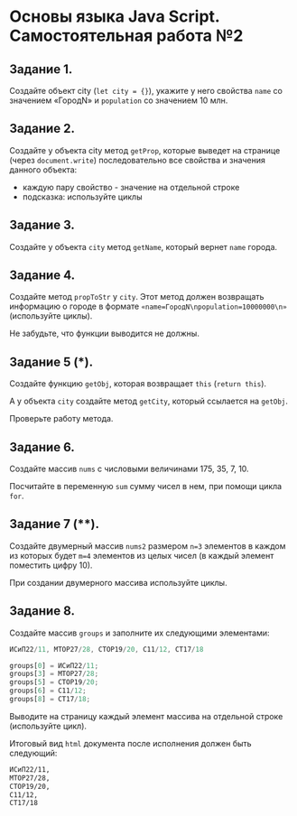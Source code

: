 # Основы языка Java Script. Самостоятельная работа №2

## Задание 1.
Создайте объект city (`let city = {}`), укажите у него свойства `name` со значением «ГородN» и `population` со значением 10 млн.

## Задание 2.
Создайте у объекта city метод `getProp`, которые выведет на странице (через `document.write`) последовательно все свойства и значения данного объекта:
 - каждую пару свойство - значение на отдельной строке 
 - подсказка: используйте циклы

## Задание 3.
Создайте у объекта `city` метод `getName`, который вернет `name` города.

## Задание 4.
Создайте метод `propToStr` у `city`. Этот метод должен возвращать информацию о городе в формате `«name=ГородN\npopulation=10000000\n»` (используйте циклы).

Не забудьте, что функции выводится не должны.

## Задание 5 (*).
Создайте функцию `getObj`, которая возвращает `this` (`return this`).

А у объекта `city` создайте метод `getCity`, который ссылается на `getObj`. 

Проверьте работу метода.
    
## Задание 6. 
Создайте массив `nums` с числовыми величинами 175, 35, 7, 10. 

Посчитайте в переменную `sum` сумму чисел в нем, при помощи цикла `for`.
    
## Задание 7 (**). 
Создайте двумерный массив `nums2` размером `n=3` элементов в каждом из которых будет `m=4` элементов из целых чисел (в каждый элемент поместить цифру 10). 

При создании двумерного массива используйте циклы.

## Задание 8.
Создайте массив `groups` и заполните их следующими элементами:

```js
ИСиП22/11, МТОР27/28, СТОР19/20, С11/12, СТ17/18

groups[0] = ИСиП22/11;
groups[3] = МТОР27/28;
groups[5] = СТОР19/20;
groups[6] = С11/12;
groups[8] = СТ17/18;
```
Выводите на страницу каждый элемент массива на отдельной строке (используйте цикл).

Итоговый вид `html` документа после исполнения должен быть следующий:

```html
ИСиП22/11,
МТОР27/28,
СТОР19/20,
С11/12,
СТ17/18
```